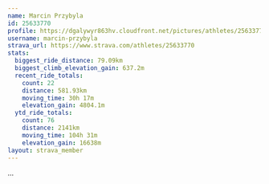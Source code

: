 ```yaml
---
name: Marcin Przybyla
id: 25633770
profile: https://dgalywyr863hv.cloudfront.net/pictures/athletes/25633770/12947173/2/large.jpg
username: marcin-przybyla
strava_url: https://www.strava.com/athletes/25633770
stats:
  biggest_ride_distance: 79.09km
  biggest_climb_elevation_gain: 637.2m
  recent_ride_totals:
    count: 22
    distance: 581.93km
    moving_time: 30h 17m
    elevation_gain: 4804.1m
  ytd_ride_totals:
    count: 76
    distance: 2141km
    moving_time: 104h 31m
    elevation_gain: 16638m
layout: strava_member
--- 
```

...
